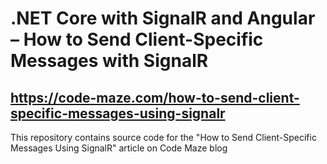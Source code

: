 ﻿# .NET Core with SignalR and Angular – How to Send Client-Specific Messages with SignalR
## https://code-maze.com/how-to-send-client-specific-messages-using-signalr
This repository contains source code for the "How to Send Client-Specific Messages Using SignalR" article on Code Maze blog

